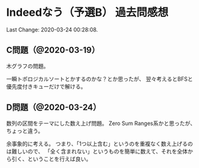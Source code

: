 # Indeedなう（予選B） 過去問感想

Last Change: 2020-03-24 00:28:08.

## C問題（@2020-03-19）

木グラフの問題。

一瞬トポロジカルソートとかするのかな？とか思ったが、
翌々考えるとBFSと優先度付きキューだけで解ける。

## D問題（@2020-03-24）

数列の区間をテーマにした数え上げ問題。
Zero Sum Ranges系かと思ったが、ちょっと違う。

余事象的に考える。
つまり、「1つ以上含む」というのを重複なく数え上げるのは難しいので、
「全く含まれない」というものを簡単に数えて、それを全体から引く、ということを行えば良い。

